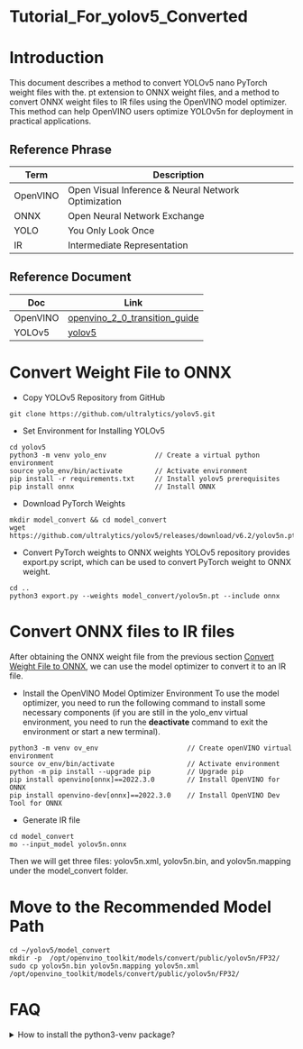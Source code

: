 # Tutorial_For_yolov5_Converted

# Introduction
This document describes a method to convert YOLOv5 nano PyTorch weight files with the. pt extension to ONNX weight files, and a method to convert ONNX weight files to IR files using the OpenVINO model optimizer. This method can help OpenVINO users optimize YOLOv5n for deployment in practical applications.

## Reference Phrase
|Term|Description|
|---|---|
|OpenVINO|Open Visual Inference & Neural Network Optimization|
|ONNX|Open Neural Network Exchange|
|YOLO|You Only Look Once|
|IR|Intermediate Representation|

## Reference Document
|Doc|Link|
|---|---|
|OpenVINO|[openvino_2_0_transition_guide](https://docs.openvino.ai/latest/openvino_2_0_transition_guide.html)|
|YOLOv5|[yolov5](https://github.com/ultralytics/yolov5)|

# Convert Weight File to ONNX
* Copy YOLOv5 Repository from GitHub
```
git clone https://github.com/ultralytics/yolov5.git
```

* Set Environment for Installing YOLOv5
```
cd yolov5
python3 -m venv yolo_env            // Create a virtual python environment
source yolo_env/bin/activate        // Activate environment
pip install -r requirements.txt     // Install yolov5 prerequisites
pip install onnx                    // Install ONNX
```

* Download PyTorch Weights
```
mkdir model_convert && cd model_convert
wget https://github.com/ultralytics/yolov5/releases/download/v6.2/yolov5n.pt
```

* Convert PyTorch weights to ONNX weights
YOLOv5 repository provides export.py script, which can be used to convert PyTorch weight to ONNX weight.
```
cd ..
python3 export.py --weights model_convert/yolov5n.pt --include onnx
```

# Convert ONNX files to IR files
After obtaining the ONNX weight file from the previous section [Convert Weight File to ONNX](#convert-weight-file-to-onnx), we can use the model optimizer to convert it to an IR file.

* Install the OpenVINO Model Optimizer Environment
To use the model optimizer, you need to run the following command to install some necessary components (if you are still in the yolo_env virtual environment, you need to run the **deactivate** command to exit the environment or start a new terminal).
```
python3 -m venv ov_env                      // Create openVINO virtual environment
source ov_env/bin/activate                  // Activate environment
python -m pip install --upgrade pip         // Upgrade pip
pip install openvino[onnx]==2022.3.0        // Install OpenVINO for ONNX
pip install openvino-dev[onnx]==2022.3.0    // Install OpenVINO Dev Tool for ONNX
```

* Generate IR file
```
cd model_convert
mo --input_model yolov5n.onnx
```
Then we will get three files: yolov5n.xml, yolov5n.bin, and yolov5n.mapping under the model_convert folder.

# Move to the Recommended Model Path
```
cd ~/yolov5/model_convert
mkdir -p  /opt/openvino_toolkit/models/convert/public/yolov5n/FP32/
sudo cp yolov5n.bin yolov5n.mapping yolov5n.xml /opt/openvino_toolkit/models/convert/public/yolov5n/FP32/
```

# FAQ

<p>
<details>
<summary>How to install the python3-venv package?</summary>

On Debian/Ubuntu systems, you need to install the python3-venv package using the following command.
```
apt-get update
apt-get install python3-venv
```
You may need to use sudo with that command. After installing, recreate your virtual environment.
</details>
</p>
